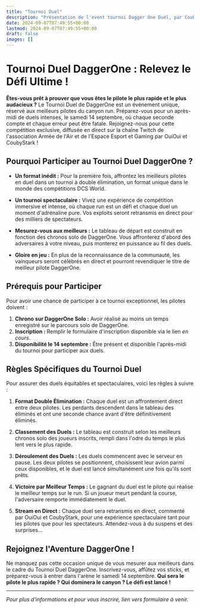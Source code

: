 ```yaml
---
title: "Tournoi Duel"
description: "Présentation de l'event tournoi Dagger One Duel, par Coubystark."
date: 2024-09-07T07:49:55+00:00
lastmod: 2024-09-07T07:49:55+00:00
draft: false
images: []
---
```


# **Tournoi Duel DaggerOne : Relevez le Défi Ultime !**

**Êtes-vous prêt à prouver que vous êtes le pilote le plus rapide et le plus audacieux ?** Le Tournoi Duel de DaggerOne est un événement unique, réservé aux meilleurs pilotes du canyon run. Préparez-vous pour un après-midi de duels intenses, le samedi 14 septembre, où chaque seconde compte et chaque erreur peut être fatale. Rejoignez-nous pour cette compétition exclusive, diffusée en direct sur la chaîne Twitch de l'association Armée de l'Air et de l'Espace Esport et Gaming par OuiOui et CoubyStark !

## **Pourquoi Participer au Tournoi Duel DaggerOne ?**

- **Un format inédit :** Pour la première fois, affrontez les meilleurs pilotes en duel dans un tournoi à double élimination, un format unique dans le monde des compétitions DCS World.

- **Un tournoi spectaculaire :** Vivez une expérience de compétition immersive et intense, où chaque run est un défi et chaque duel un moment d'adrénaline pure. Vos exploits seront retransmis en direct pour des milliers de spectateurs.

- **Mesurez-vous aux meilleurs :** Le tableau de départ est construit en fonction des chronos solo de DaggerOne. Vous affronterez d'abord des adversaires à votre niveau, puis monterez en puissance au fil des duels.

- **Gloire en jeu :** En plus de la reconnaissance de la communauté, les vainqueurs seront célébrés en direct et pourront revendiquer le titre de meilleur pilote DaggerOne.

## **Prérequis pour Participer**

Pour avoir une chance de participer à ce tournoi exceptionnel, les pilotes doivent :

1. **Chrono sur DaggerOne Solo :** Avoir réalisé au moins un temps enregistré sur le parcours solo de DaggerOne.
2. **Inscription :** Remplir le formulaire d'inscription disponible via le lien *en cours*.
3. **Disponibilité le 14 septembre :** Être présent et disponible l'après-midi du tournoi pour participer aux duels.

## **Règles Spécifiques du Tournoi Duel**

Pour assurer des duels équitables et spectaculaires, voici les règles à suivre :

1. **Format Double Élimination :** Chaque duel est un affrontement direct entre deux pilotes. Les perdants descendent dans le tableau des éliminés et ont une seconde chance avant d'être définitivement éliminés.

2. **Classement des Duels :** Le tableau est construit selon les meilleurs chronos solo des joueurs inscrits, rempli dans l'odre du temps le plus lent vers le plus rapide.

3. **Déroulement des Duels :** Les duels commencent avec le serveur en pause. Les deux pilotes se positionnent, choisissent leur avion parmi ceux disponibles, et le duel est lancé simultanément une fois qu'ils sont prêts.

4. **Victoire par Meilleur Temps :** Le gagnant du duel est le pilote qui réalise le meilleur temps sur le run. Si un joueur meurt pendant la course, l'adversaire remporte immédiatement le duel.

5. **Stream en Direct :** Chaque duel sera retransmis en direct, commenté par OuiOui et CoubyStark, pour une expérience spectaculaire tant pour les pilotes que pour les spectateurs. Attendez-vous à du suspens et des surprises...

## **Rejoignez l'Aventure DaggerOne !**

Ne manquez pas cette occasion unique de vous mesurer aux meilleurs dans le cadre du Tournoi Duel DaggerOne. Inscrivez-vous, affûtez vos sticks, et préparez-vous à entrer dans l'arène le samedi 14 septembre. **Qui sera le pilote le plus rapide ? Qui dominera le canyon ? Le défi est lancé !**

---

*Pour plus d'informations et pour vous inscrire, lien vers formulaire à venir.*
